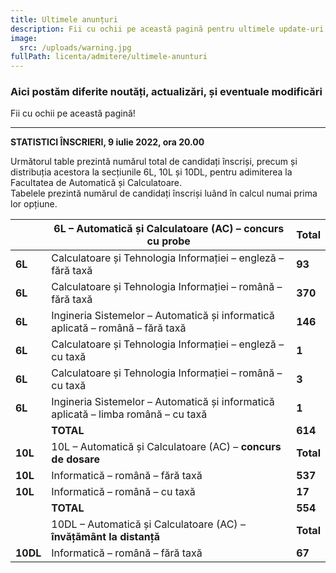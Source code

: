 ```yaml
---
title: Ultimele anunțuri
description: Fii cu ochii pe această pagină pentru ultimele update-uri!
image:
  src: /uploads/warning.jpg
fullPath: licenta/admitere/ultimele-anunturi
---
```

### Aici postăm diferite noutăți, actualizări, și eventuale modificări

Fii cu ochii pe această pagină!

- - -

**STATISTICI ÎNSCRIERI, 9 iulie 2022, ora 20.00**

Următorul table prezintă numărul total de candidați înscriși, precum și distribuția acestora la secțiunile 6L, 10L și 10DL, pentru adimiterea la Facultatea de Automatică și Calculatoare. \
Tabelele prezintă numărul de candidați înscriși luând în calcul numai prima lor opțiune.

|          | 6L – Automatică și Calculatoare (AC) – **concurs cu probe**                          | **Total** |
| -------- | ------------------------------------------------------------------------------------ | ------------------ |
| **6L**   | Calculatoare și Tehnologia Informației – engleză – fără taxă                   | **93**             |
| **6L**   | Calculatoare și Tehnologia Informației – română – fără taxă                    | **370**            |
| **6L**   | Ingineria Sistemelor – Automatică și informatică aplicată – română – fără taxă | **146**            |
| **6L**   | Calculatoare și Tehnologia Informației – engleză – cu taxă                     | **1**              |
| **6L**   | Calculatoare și Tehnologia Informației – română – cu taxă                      | **3**              |
| **6L**   | Ingineria Sistemelor – Automatică și informatică aplicată – limba română – cu taxă   | **1**              |
|          | **TOTAL**                                                                            | **614**            |
| **10L**  | 10L – Automatică și Calculatoare (AC) – **concurs de dosare**                        | **Total** |
| **10L**  | Informatică – română – fără taxă                                               | **537**            |
| **10L**  | Informatică – română – cu taxă                                                 | **17**             |
|          | **TOTAL**                                                                            | **554**            |
|          | 10DL – Automatică și Calculatoare (AC) – **învățământ la distanță**                  | **Total** |
| **10DL** | Informatică – română – fără taxă                                               | **67**             |